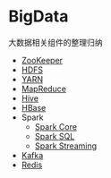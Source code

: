 # BigData
大数据相关组件的整理归纳
- [ZooKeeper](./zkTest/zookeeper.md)
- [HDFS](./hdfsYarn/src/main/java/com/cheng/hdfs/hdfs.md)
- [YARN](./hdfsYarn/src/main/java/com/cheng/hdfs/Yarn.md)
- [MapReduce](./mapreduce/src/main/notes/mapreduce.md)
- [Hive](./hive/src/main/notes/hive.md)
- [HBase](./hbase/src/main/notes/hbase.md)
- Spark
	- [Spark Core](./spark/src/main/notes/spark_core.md)
	- [Spark SQL](./spark/src/main/notes/spark_sql.md)
	- [Spark Streaming](./spark/src/main/notes/spark_streaming.md)
- [Kafka](./kafka/src/main/notes/kafka.md)
- [Redis](./redis/src/main/notes/redis.md)